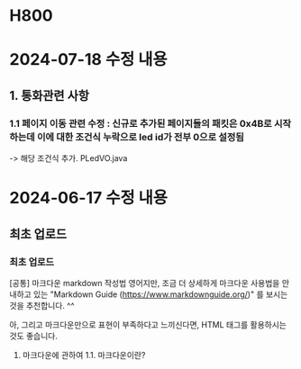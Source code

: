 H800
======================

# 2024-07-18 수정 내용

## 1. 통화관련 사항
### 1.1 페이지 이동 관련 수정 : 신규로 추가된 페이지들의 패킷은 0x4B로 시작하는데 이에 대한 조건식 누락으로 led id가 전부 0으로 설정됨
-> 해당 조건식 추가. PLedVO.java



# 2024-06-17 수정 내용

## 최초 업로드

### 최초 업로드


[공통] 마크다운 markdown 작성법
영어지만, 조금 더 상세하게 마크다운 사용법을 안내하고 있는
"Markdown Guide (https://www.markdownguide.org/)" 를 보시는 것을 추천합니다. ^^

아, 그리고 마크다운만으로 표현이 부족하다고 느끼신다면, HTML 태그를 활용하시는 것도 좋습니다.

1. 마크다운에 관하여
1.1. 마크다운이란?
